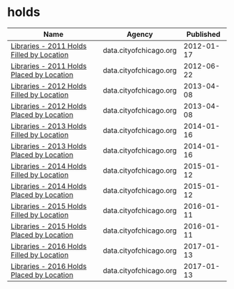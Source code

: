 # holds

Name | Agency | Published
---- | ---- | ---------
[Libraries - 2011 Holds Filled by Location](../socrata/ngxm-jbc3.md) | data.cityofchicago.org | 2012-01-17
[Libraries - 2011 Holds Placed by Location](../socrata/rgy2-2ae9.md) | data.cityofchicago.org | 2012-06-22
[Libraries - 2012 Holds Filled by Location](../socrata/egku-46f2.md) | data.cityofchicago.org | 2013-04-08
[Libraries - 2012 Holds Placed by Location](../socrata/cpva-49fs.md) | data.cityofchicago.org | 2013-04-08
[Libraries - 2013 Holds Filled by Location](../socrata/7pb7-6889.md) | data.cityofchicago.org | 2014-01-16
[Libraries - 2013 Holds Placed by Location](../socrata/dgeh-7h9y.md) | data.cityofchicago.org | 2014-01-16
[Libraries - 2014 Holds Filled by Location](../socrata/vpma-swyi.md) | data.cityofchicago.org | 2015-01-12
[Libraries - 2014 Holds Placed by Location](../socrata/qpc9-9gqe.md) | data.cityofchicago.org | 2015-01-12
[Libraries - 2015 Holds Filled by Location](../socrata/a2jx-kwbg.md) | data.cityofchicago.org | 2016-01-11
[Libraries - 2015 Holds Placed by Location](../socrata/avse-5iw4.md) | data.cityofchicago.org | 2016-01-11
[Libraries - 2016 Holds Filled by Location](../socrata/hixh-ndcj.md) | data.cityofchicago.org | 2017-01-13
[Libraries - 2016 Holds Placed by Location](../socrata/3hsw-3tjv.md) | data.cityofchicago.org | 2017-01-13


